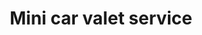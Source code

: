 ---
title: "Mini car valet service"
alt: "Exterior wash, interior and upholstery cleaning"
description: "Exterior wash, interior and upholstery cleaning"
category: "mobile-car-wash"
subcategory: "mini-car-valet"
task: "mini-car-valet"
image: "/mobile-car-wash/mini-car-valet.webp"
ogImage: "/mobile-car-wash/mini-car-valet.webp"
colour: "red"
pathtxt: "Mini car valet"
published: true
---
